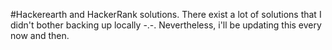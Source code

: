 #Hackerearth and HackerRank solutions.
There exist a lot of solutions that I didn't bother backing up locally -.-. Nevertheless, i'll be updating this every now and then.

